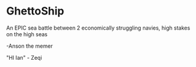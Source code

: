# GhettoShip

An EPIC sea battle between 2 economically struggling navies, high stakes on the high seas

-Anson the memer

"HI Ian" - Zeqi 
